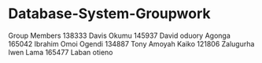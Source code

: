 # Database-System-Groupwork
Group Members 
138333 Davis Okumu
145937 David oduory Agonga 
165042 Ibrahim Omoi Ogendi
134887 Tony Amoyah Kaiko
121806 Zalugurha Iwen Lama
165477 Laban otieno
